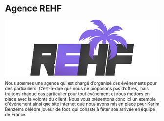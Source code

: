 # Agence REHF
![alt text][logo]

[logo]: favicon3.png



Nous sommes une agence qui est chargé d'organisé des événements pour des particuliers. C’est-à-dire que nous ne proposons pas d’offres, mais traitons chaque cas particulier pour
tout évènement et nous mettons en place avec la volonté du client. Nous vous présentons donc ici un exemple d'événement ainsi que site internet que nous avons mis en place pour Karim  Benzema célèbre joueur de foot, qui consste à fêter son arrivée en équipe de France.
